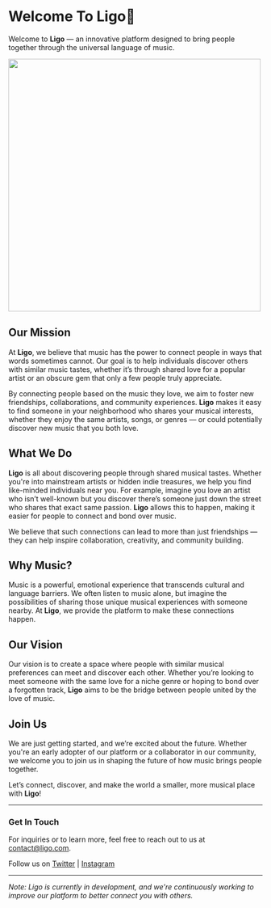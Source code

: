 # Welcome To Ligo👋

Welcome to **Ligo** — an innovative platform designed to bring people together through the universal language of music.


<img src="https://github.com/user-attachments/assets/bf398926-9b9d-4121-9d94-11f47c8aa52b" width="auto" height="500" />

## Our Mission

At **Ligo**, we believe that music has the power to connect people in ways that words sometimes cannot. Our goal is to help individuals discover others with similar music tastes, whether it’s through shared love for a popular artist or an obscure gem that only a few people truly appreciate.

By connecting people based on the music they love, we aim to foster new friendships, collaborations, and community experiences. **Ligo** makes it easy to find someone in your neighborhood who shares your musical interests, whether they enjoy the same artists, songs, or genres — or could potentially discover new music that you both love.

## What We Do

**Ligo** is all about discovering people through shared musical tastes. Whether you're into mainstream artists or hidden indie treasures, we help you find like-minded individuals near you. For example, imagine you love an artist who isn’t well-known but you discover there’s someone just down the street who shares that exact same passion. **Ligo** allows this to happen, making it easier for people to connect and bond over music.

We believe that such connections can lead to more than just friendships — they can help inspire collaboration, creativity, and community building.

## Why Music?

Music is a powerful, emotional experience that transcends cultural and language barriers. We often listen to music alone, but imagine the possibilities of sharing those unique musical experiences with someone nearby. At **Ligo**, we provide the platform to make these connections happen.

## Our Vision

Our vision is to create a space where people with similar musical preferences can meet and discover each other. Whether you’re looking to meet someone with the same love for a niche genre or hoping to bond over a forgotten track, **Ligo** aims to be the bridge between people united by the love of music.

## Join Us

We are just getting started, and we’re excited about the future. Whether you're an early adopter of our platform or a collaborator in our community, we welcome you to join us in shaping the future of how music brings people together.

Let’s connect, discover, and make the world a smaller, more musical place with **Ligo**!

---

### Get In Touch

For inquiries or to learn more, feel free to reach out to us at [contact@ligo.com](mailto:contact@ligo.com).

Follow us on [Twitter](https://twitter.com/ligo) | [Instagram](https://instagram.com/ligo)

---

*Note: Ligo is currently in development, and we're continuously working to improve our platform to better connect you with others.*


<!--

**Here are some ideas to get you started:**

🙋‍♀️ A short introduction - what is your organization all about?
🌈 Contribution guidelines - how can the community get involved?
👩‍💻 Useful resources - where can the community find your docs? Is there anything else the community should know?
🍿 Fun facts - what does your team eat for breakfast?
🧙 Remember, you can do mighty things with the power of [Markdown](https://docs.github.com/github/writing-on-github/getting-started-with-writing-and-formatting-on-github/basic-writing-and-formatting-syntax)
-->
